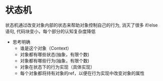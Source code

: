 # 状态机

状态机通过改变对象内部的状态来帮助对象控制自己的行为, 消灭了很多 if/else 语句, 代码块变小，每个部分的认知复杂度降低

- 思考明确
    - 谁是这个对象（Context）
    - 对象都有哪些状态(抽象，有限个数)
    - 对象都有哪些行为(抽象，有限个数)
    - 对象在状态下的行为实现（具体实现）
    - 每个对象都将持有对象的ref，以便在行为实现中改变对象的属性
